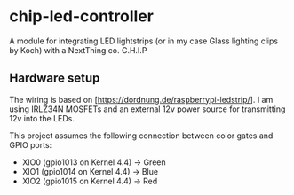 # chip-led-controller

A module for integrating LED lightstrips (or in my case Glass lighting clips by Koch) with a NextThing co. C.H.I.P

## Hardware setup
The wiring is based on [https://dordnung.de/raspberrypi-ledstrip/]. I am using IRLZ34N MOSFETs and an external 12v power source
for transmitting 12v into the LEDs.

This project assumes the following connection between color gates and GPIO ports:
* XIO0 (gpio1013 on Kernel 4.4) -> Green
* XIO1 (gpio1014 on Kernel 4.4) -> Blue
* XIO2 (gpio1015 on Kernel 4.4) -> Red
